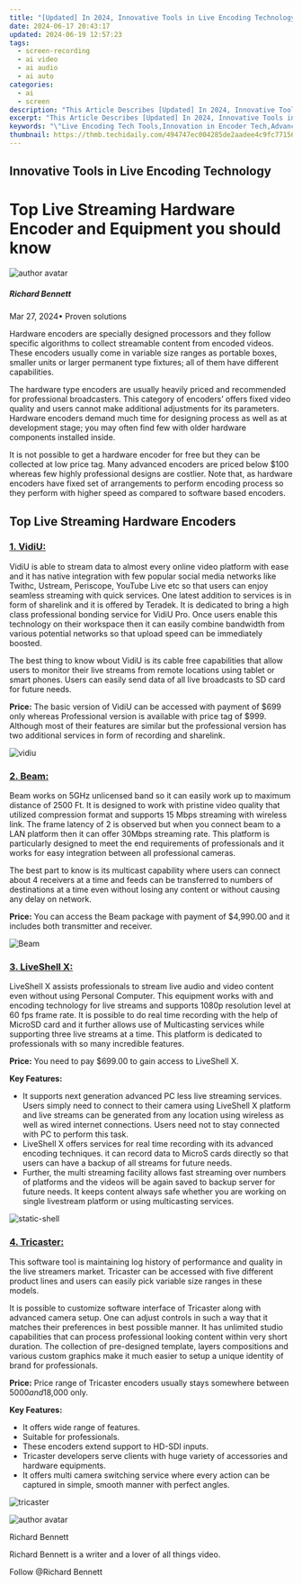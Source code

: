 ```yaml
---
title: "[Updated] In 2024, Innovative Tools in Live Encoding Technology"
date: 2024-06-17 20:43:17
updated: 2024-06-19 12:57:23
tags: 
  - screen-recording
  - ai video
  - ai audio
  - ai auto
categories: 
  - ai
  - screen
description: "This Article Describes [Updated] In 2024, Innovative Tools in Live Encoding Technology"
excerpt: "This Article Describes [Updated] In 2024, Innovative Tools in Live Encoding Technology"
keywords: "\"Live Encoding Tech Tools,Innovation in Encoder Tech,Advanced Live Encoding Solutions,Encode Live: Innovative Methods,Encoding Technology Breakthroughs,Cutting-Edge Live Tech Tools,Tech for Live Encoding Enhancement\""
thumbnail: https://thmb.techidaily.com/494747ec004285de2aadee4c9fc771562b4f42ca29ed6aecefce800cf9eedde4.jpg
---
```


## Innovative Tools in Live Encoding Technology

# Top Live Streaming Hardware Encoder and Equipment you should know

![author avatar](https://images.wondershare.com/filmora/article-images/richard-bennett.jpg)

##### Richard Bennett

 Mar 27, 2024• Proven solutions

 Hardware encoders are specially designed processors and they follow specific algorithms to collect streamable content from encoded videos. These encoders usually come in variable size ranges as portable boxes, smaller units or larger permanent type fixtures; all of them have different capabilities.

 The hardware type encoders are usually heavily priced and recommended for professional broadcasters. This category of encoders’ offers fixed video quality and users cannot make additional adjustments for its parameters. Hardware encoders demand much time for designing process as well as at development stage; you may often find few with older hardware components installed inside.

 It is not possible to get a hardware encoder for free but they can be collected at low price tag. Many advanced encoders are priced below $100 whereas few highly professional designs are costlier. Note that, as hardware encoders have fixed set of arrangements to perform encoding process so they perform with higher speed as compared to software based encoders.

## Top Live Streaming Hardware Encoders

### [1. VidiU:](https://www.teradek.com/collections/vidiu-family )

 VidiU is able to stream data to almost every online video platform with ease and it has native integration with few popular social media networks like Twithc, Ustream, Periscope, YouTube Live etc so that users can enjoy seamless streaming with quick services. One latest addition to services is in form of sharelink and it is offered by Teradek. It is dedicated to bring a high class professional bonding service for VidiU Pro. Once users enable this technology on their workspace then it can easily combine bandwidth from various potential networks so that upload speed can be immediately boosted.

 The best thing to know wbout VidiU is its cable free capabilities that allow users to monitor their live streams from remote locations using tablet or smart phones. Users can easily send data of all live broadcasts to SD card for future needs.

**Price:** The basic version of VidiU can be accessed with payment of $699 only whereas Professional version is available with price tag of $999\. Although most of their features are similar but the professional version has two additional services in form of recording and sharelink.

![vidiu ](https://images.wondershare.com/filmora/article-images/vidiu.jpg)

### [2. Beam:](https://www.teradek.com/collections/beam-family )

 Beam works on 5GHz unlicensed band so it can easily work up to maximum distance of 2500 Ft. It is designed to work with pristine video quality that utilized  compression format and supports 15 Mbps streaming with wireless link. The frame latency of 2 is observed but when you connect beam to a LAN platform then it can offer 30Mbps streaming rate. This platform is particularly designed to meet the end requirements of professionals and it works for easy integration between all professional cameras.

 The best part to know is its multicast capability where users can connect about 4 receivers at a time and feeds can be transferred to numbers of destinations at a time even without losing any content or without causing any delay on network.

**Price:** You can access the Beam package with payment of $4,990.00 and it includes both transmitter and receiver.

![Beam ](https://images.wondershare.com/filmora/article-images/beam-family.jpg)

### [3. LiveShell X:](http://static-shell.cerevo.com/x/en/product.html )

 LiveShell X assists professionals to stream live audio and video content even without using Personal Computer. This equipment works with  and  encoding technology for live streams and supports 1080p resolution level at 60 fps frame rate. It is possible to do real time recording with the help of MicroSD card and it further allows use of Multicasting services while supporting three live streams at a time. This platform is dedicated to professionals with so many incredible features.

**Price:** You need to pay $699.00 to gain access to LiveShell X.

**Key Features:**

* It supports next generation advanced PC less live streaming services. Users simply need to connect to their camera using LiveShell X platform and live streams can be generated from any location using wireless as well as wired internet connections. Users need not to stay connected with PC to perform this task.
* LiveShell X offers services for real time recording with its advanced encoding techniques. it can record data to MicroS cards directly so that users can have a backup of all streams for future needs.
* Further, the multi streaming facility allows fast streaming over numbers of platforms and the videos will be again saved to backup server for future needs. It keeps content always safe whether you are working on single livestream platform or using multicasting services.

![static-shell ](https://images.wondershare.com/filmora/article-images/static-shell.jpg)

### [4. Tricaster:](https://newtek.com/tricaster/ )

 This software tool is maintaining log history of performance and quality in the live streamers market. Tricaster can be accessed with five different product lines and users can easily pick variable size ranges in these models.

 It is possible to customize software interface of Tricaster along with advanced camera setup. One can adjust controls in such a way that it matches their preferences in best possible manner. It has unlimited studio capabilities that can process professional looking content within very short duration. The collection of pre-designed template, layers compositions and various custom graphics make it much easier to setup a unique identity of brand for professionals.

**Price:** Price range of Tricaster encoders usually stays somewhere between $5000 and$18,000 only.

**Key Features:**

* It offers wide range of features.
* Suitable for professionals.
* These encoders extend support to HD-SDI inputs.
* Tricaster developers serve clients with huge variety of accessories and hardware equipments.
* It offers multi camera switching service where every action can be captured in simple, smooth manner with perfect angles.

![tricaster ](https://images.wondershare.com/filmora/article-images/tricaster.jpg)

![author avatar](https://images.wondershare.com/filmora/article-images/richard-bennett.jpg)

Richard Bennett

Richard Bennett is a writer and a lover of all things video.

Follow @Richard Bennett


<ins class="adsbygoogle"
     style="display:block"
     data-ad-format="autorelaxed"
     data-ad-client="ca-pub-7571918770474297"
     data-ad-slot="1223367746"></ins>



<ins class="adsbygoogle"
     style="display:block"
     data-ad-client="ca-pub-7571918770474297"
     data-ad-slot="8358498916"
     data-ad-format="auto"
     data-full-width-responsive="true"></ins>

